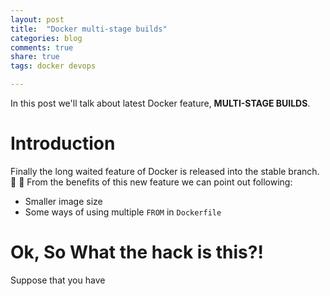 ```yaml
---
layout: post
title:  "Docker multi-stage builds"
categories: blog
comments: true
share: true
tags: docker devops

---
```


In this post we'll talk about latest Docker feature, **MULTI-STAGE BUILDS**.

# Introduction

Finally the long waited feature of Docker is released into the stable branch. 
:tada: :tada: From the benefits of this new feature we can point out following:

* Smaller image size
* Some ways of using multiple ```FROM``` in ```Dockerfile```


# Ok, So What the hack is this?!

Suppose that you have 


